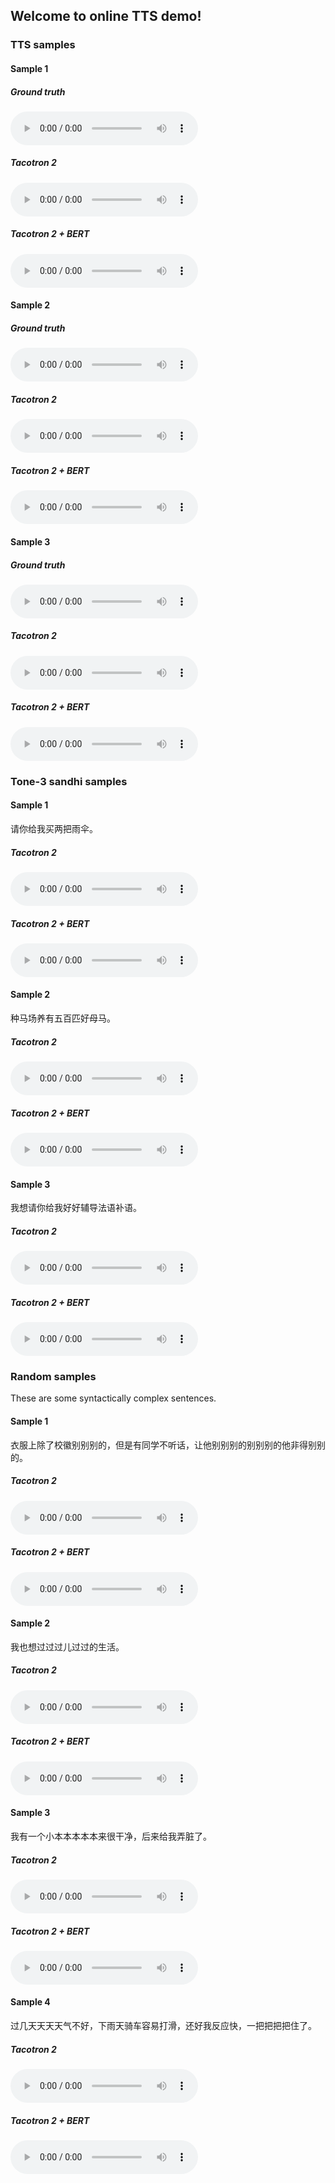 ## Welcome to online TTS demo!



### TTS samples
#### Sample 1
##### Ground truth
<audio controls="controls">
<source type="audio/wav" src="tts/002791.wav"></source>
</audio>

##### Tacotron 2
<audio controls="controls">
<source type="audio/wav" src="tts/pinyin_002791.wav"></source>
</audio>

##### Tacotron 2 + BERT
<audio controls="controls">
<source type="audio/wav" src="tts/bert_002791.wav"></source>
</audio>

#### Sample 2
##### Ground truth
<audio controls="controls">
<source type="audio/wav" src="tts/003228.wav"></source>
</audio>

##### Tacotron 2
<audio controls="controls">
<source type="audio/wav" src="tts/pinyin_003228.wav"></source>
</audio>

##### Tacotron 2 + BERT
<audio controls="controls">
<source type="audio/wav" src="tts/bert_003228.wav"></source>
</audio>


#### Sample 3
##### Ground truth
<audio controls="controls">
<source type="audio/wav" src="tts/006494.wav"></source>
</audio>

##### Tacotron 2
<audio controls="controls">
<source type="audio/wav" src="tts/pinyin_006494.wav"></source>
</audio>

##### Tacotron 2 + BERT
<audio controls="controls">
<source type="audio/wav" src="tts/bert_006494.wav"></source>
</audio>

### Tone-3 sandhi samples

#### Sample 1
请你给我买两把雨伞。
##### Tacotron 2
<audio controls="controls">
<source type="audio/wav" src="tone_3/pinyin_p21.wav"></source>
</audio>

##### Tacotron 2 + BERT
<audio controls="controls">
<source type="audio/wav" src="tone_3/bert_p21.wav"></source>
</audio>


#### Sample 2
种马场养有五百匹好母马。
##### Tacotron 2
<audio controls="controls">
<source type="audio/wav" src="tone_3/pinyin_p25.wav"></source>
</audio>

##### Tacotron 2 + BERT
<audio controls="controls">
<source type="audio/wav" src="tone_3/bert_p25.wav"></source>
</audio>


#### Sample 3
我想请你给我好好辅导法语补语。
##### Tacotron 2
<audio controls="controls">
<source type="audio/wav" src="tone_3/pinyin_p39.wav"></source>
</audio>

##### Tacotron 2 + BERT
<audio controls="controls">
<source type="audio/wav" src="tone_3/bert_p39.wav"></source>
</audio>



### Random samples
These are some syntactically complex sentences.
#### Sample 1
衣服上除了校徽别别别的，但是有同学不听话，让他别别别的别别别的他非得别别的。
##### Tacotron 2
<audio controls="controls">
<source type="audio/wav" src="random/pinyin_bie.wav"></source>
</audio>

##### Tacotron 2 + BERT
<audio controls="controls">
<source type="audio/wav" src="random/bert_bie.wav"></source>
</audio>

#### Sample 2
我也想过过过儿过过的生活。
##### Tacotron 2
<audio controls="controls">
<source type="audio/wav" src="random/pinyin_guo.wav"></source>
</audio>

##### Tacotron 2 + BERT
<audio controls="controls">
<source type="audio/wav" src="random/bert_guo.wav"></source>
</audio>

#### Sample 3
我有一个小本本本本本来很干净，后来给我弄脏了。
##### Tacotron 2
<audio controls="controls">
<source type="audio/wav" src="random/pinyin_ben.wav"></source>
</audio>

##### Tacotron 2 + BERT
<audio controls="controls">
<source type="audio/wav" src="random/bert_ben.wav"></source>
</audio>

#### Sample 4
过几天天天天气不好，下雨天骑车容易打滑，还好我反应快，一把把把把住了。
##### Tacotron 2
<audio controls="controls">
<source type="audio/wav" src="random/pinyin_tian.wav"></source>
</audio>

##### Tacotron 2 + BERT
<audio controls="controls">
<source type="audio/wav" src="random/bert_tian.wav"></source>
</audio>
